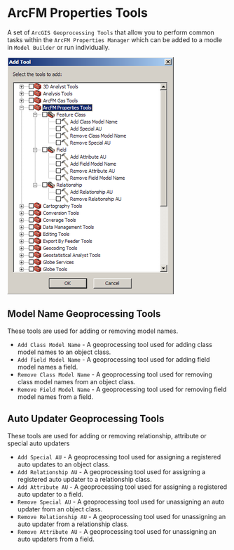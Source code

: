 # ArcFM Properties Tools
A set of `ArcGIS Geoprocessing Tools` that allow you to perform common tasks within the `ArcFM Properties Manager` which can be added to a modle in `Model Builder` or run individually. 

![ArcFM Properties Toolbox](./docs/images/ArcFM-Properties-Toolbox.png)

## Model Name Geoprocessing Tools
These tools are used for adding or removing model names.
- `Add Class Model Name` - A geoprocessing tool used for adding class model names to an object class.
- `Add Field Model Name` - A geoprocessing tool used for adding field model names a field.
- `Remove Class Model Name` - A geoprocessing tool used for removing class model names from an object class.
- `Remove Field Model Name` - A geoprocessing tool used for removing field model names from a field.

## Auto Updater Geoprocessing Tools
These tools are used for adding or removing relationship, attribute or special auto updaters
- `Add Special AU` - A geoprocessing tool used for assigning a registered auto updates to an object class.
- `Add Relationship AU` - A geoprocessing tool used for assigning a registered auto updater to a relationship class.
- `Add Attribute AU` - A geoprocessing tool used for assigning a registered auto updater to a field.
- `Remove Special AU` - A geoprocessing tool used for unassigning an auto updater from an object class.
- `Remove Relationship AU` - A geoprocessing tool used for unassigning an auto updater from a relationship class.
- `Remove Attribute AU` - A geoprocessing tool used for unassigning an auto updaters from a field.